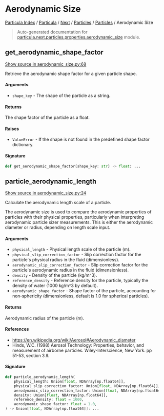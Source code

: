 # Aerodynamic Size

[Particula Index](../../../../README.md#particula-index) / [Particula](../../../index.md#particula) / [Next](../../index.md#next) / [Particles](../index.md#particles) / [Particles](../index.md#particles) / Aerodynamic Size

> Auto-generated documentation for [particula.next.particles.properties.aerodynamic_size](https://github.com/Gorkowski/particula/blob/main/particula/next/particles/properties/aerodynamic_size.py) module.

## get_aerodynamic_shape_factor

[Show source in aerodynamic_size.py:68](https://github.com/Gorkowski/particula/blob/main/particula/next/particles/properties/aerodynamic_size.py#L68)

Retrieve the aerodynamic shape factor for a given particle shape.

#### Arguments

- `shape_key` - The shape of the particle as a string.

#### Returns

The shape factor of the particle as a float.

#### Raises

- `ValueError` - If the shape is not found in the predefined shape
    factor dictionary.

#### Signature

```python
def get_aerodynamic_shape_factor(shape_key: str) -> float: ...
```



## particle_aerodynamic_length

[Show source in aerodynamic_size.py:24](https://github.com/Gorkowski/particula/blob/main/particula/next/particles/properties/aerodynamic_size.py#L24)

Calculate the aerodynamic length scale of a particle.

The aerodynamic size is used to compare the aerodynamic properties of
particles with their physical properties, particularly when interpreting
aerodynamic particle sizer measurements. This is either the aerodynamic
diameter or radius, depending on length scale input.

#### Arguments

- `physical_length` - Physical length scale of the particle (m).
- `physical_slip_correction_factor` - Slip correction factor for the
    particle's physical radius in the fluid (dimensionless).
- `aerodynamic_slip_correction_factor` - Slip correction factor for the
    particle's aerodynamic radius in the fluid (dimensionless).
- `density` - Density of the particle (kg/m^3).
- `reference_density` - Reference density for the particle, typically the
    density of water (1000 kg/m^3 by default).
- `aerodynamic_shape_factor` - Shape factor of the particle, accounting for
    non-sphericity (dimensionless, default is 1.0 for spherical
    particles).

#### Returns

Aerodynamic radius of the particle (m).

#### References

- https://en.wikipedia.org/wiki/Aerosol#Aerodynamic_diameter
- Hinds, W.C. (1998) Aerosol Technology: Properties, behavior, and
    measurement of airborne particles. Wiley-Interscience, New York.
    pp 51-53, section 3.6.

#### Signature

```python
def particle_aerodynamic_length(
    physical_length: Union[float, NDArray[np.float64]],
    physical_slip_correction_factor: Union[float, NDArray[np.float64]],
    aerodynamic_slip_correction_factor: Union[float, NDArray[np.float64]],
    density: Union[float, NDArray[np.float64]],
    reference_density: float = 1000,
    aerodynamic_shape_factor: float = 1.0,
) -> Union[float, NDArray[np.float64]]: ...
```
